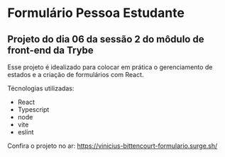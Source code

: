 # Formulário Pessoa Estudante

## Projeto do dia 06 da sessão 2 do môdulo de front-end da Trybe

Esse projeto é idealizado para colocar em prática o gerenciamento de estados e a criação de formulários com React.

Técnologias utilizadas:
- React
- Typescript
- node
- vite
- eslint

Confira o projeto no ar: https://vinicius-bittencourt-formulario.surge.sh/